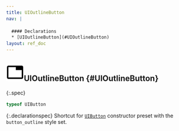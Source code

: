 ```yaml
---
title: UIOutlineButton
nav: |

  #### Declarations
  * [UIOutlineButton](#UIOutlineButton)
layout: ref_doc
---
```


## ![](/assets/icons/spec-var.svg)UIOutlineButton {#UIOutlineButton}
{:.spec}

```typescript
typeof UIButton
```
{:.declarationspec}
Shortcut for [`UIButton`](./UIButton) constructor preset with the `button_outline` style set.

